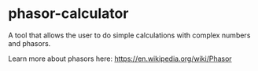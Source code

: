# phasor-calculator
A tool that allows the user to do simple calculations with complex numbers and phasors.

Learn more about phasors here: https://en.wikipedia.org/wiki/Phasor
